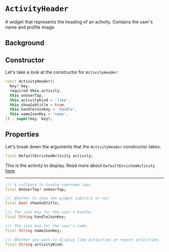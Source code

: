 # `ActivityHeader`

A widget that represents the heading of an activity. Contains the user's name and profile image.

## Background

## Constructor

Let's take a look at the constructor for `ActivityHeader`:

```dart
const ActivityHeader({
  Key? key,
  required this.activity,
  this.onUserTap,
  this.activityKind = 'like',
  this.showSubtitle = true,
  this.handleJsonKey = 'handle',
  this.nameJsonKey = 'name',
}) : super(key: key);
```

## Properties

Let's break down the arguments that the `ActivityHeader` constructor takes:

```dart
final DefaultEnrichedActivity activity;
```

This is the activity to display. Read more about `DefaultEnrichedActivity` [here](). <!--TODO: add link -->

---

```dart
/// A callback to handle username taps
final OnUserTap? onUserTap;

/// Whether to show the widget subtitle or not
final bool showSubtitle;

/// The json key for the user's handle.
final String handleJsonKey;

/// The json key for the user's name.
final String nameJsonKey;

/// Whether you want to display like activities or repost activities
final String activityKind;
```